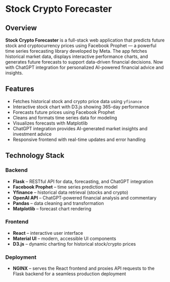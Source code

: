 # Stock Crypto Forecaster

## Overview

**Stock Crypto Forecaster** is a full-stack web application that predicts future stock and cryptocurrency prices using Facebook Prophet — a powerful time series forecasting library developed by Meta. The app fetches historical market data, displays interactive performance charts, and generates future forecasts to support data-driven financial decisions. Now with ChatGPT integration for personalized AI-powered financial advice and insights.

## Features

- Fetches historical stock and crypto price data using `yfinance`
- Interactive stock chart with D3.js showing 365-day performance
- Forecasts future prices using Facebook Prophet
- Cleans and formats time series data for modeling
- Visualizes forecasts with Matplotlib
- ChatGPT integration provides AI-generated market insights and investment advice
- Responsive frontend with real-time updates and error handling

## Technology Stack

### Backend
- **Flask** – RESTful API for data, forecasting, and ChatGPT integration
- **Facebook Prophet** – time series prediction model
- **Yfinance** – historical data retrieval (stocks and crypto)
- **OpenAI API** – ChatGPT-powered financial analysis and commentary
- **Pandas** – data cleaning and transformation
- **Matplotlib** – forecast chart rendering

### Frontend
- **React** – interactive user interface
- **Material UI** – modern, accessible UI components
- **D3.js** – dynamic charting for historical stock/crypto prices

### Deployment
- **NGINX** – serves the React frontend and proxies API requests to the Flask backend for a seamless production deployment
